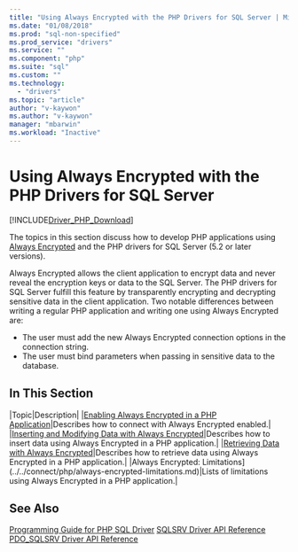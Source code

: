 ```yaml
---
title: "Using Always Encrypted with the PHP Drivers for SQL Server | Microsoft Docs"
ms.date: "01/08/2018"
ms.prod: "sql-non-specified"
ms.prod_service: "drivers"
ms.service: ""
ms.component: "php"
ms.suite: "sql"
ms.custom: ""
ms.technology: 
  - "drivers"
ms.topic: "article"
author: "v-kaywon"
ms.author: "v-kaywon"
manager: "mbarwin"
ms.workload: "Inactive"
---
```

# Using Always Encrypted with the PHP Drivers for SQL Server
[!INCLUDE[Driver_PHP_Download](../../includes/driver_php_download.md)]

The topics in this section discuss how to develop PHP applications using [Always Encrypted](https://docs.microsoft.com/en-us/sql/relational-databases/security/encryption/always-encrypted-database-engine) and the PHP drivers for SQL Server (5.2 or later versions).

Always Encrypted allows the client application to encrypt data and never reveal the encryption keys or data to the SQL Server. The PHP drivers for SQL Server fulfill this feature by transparently encrypting and decrypting sensitive data in the client application. Two notable differences between writing a regular PHP application and writing one using Always Encrypted are:
 -   The user must add the new Always Encrypted connection options in the connection string.
 -   The user must bind parameters when passing in sensitive data to the database.

## In This Section

|Topic|Description|
|[Enabling Always Encrypted in a PHP Application](../../connect/php/enabling-always-encrypted-php-application.md)|Describes how to connect with Always Encrypted enabled.|
|[Inserting and Modifying Data with Always Encrypted](../../connect/php/inserting-data-always-encrypted.md)|Describes how to insert data using Always Encrypted in a PHP application.|
|[Retrieving Data with Always Encrypted](../../connect/php/retrieving-data-always-encrypted.md)|Describes how to retrieve data using Always Encrypted in a PHP application.|
|Always Encrypted: Limitations](../../connect/php/always-encrypted-limitations.md)|Lists of limitations using Always Encrypted in a PHP application.|
  
## See Also  
[Programming Guide for PHP SQL Driver](../../connect/php/programming-guide-for-php-sql-driver.md)
[SQLSRV Driver API Reference](../../connect/php/sqlsrv-driver-api-reference.md)  
[PDO_SQLSRV Driver API Reference](../../connect/php/pdo-sqlsrv-driver-reference.md)  
  
